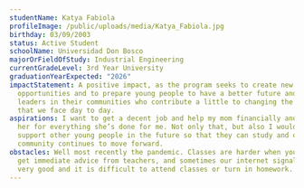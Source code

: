 ```yaml
---
studentName: Katya Fabiola
profileImage: /public/uploads/media/Katya_Fabiola.jpg
birthday: 03/09/2003
status: Active Student
schoolName: Universidad Don Bosco
majorOrFieldOfStudy: Industrial Engineering
currentGradeLevel: 3rd Year University
graduationYearExpected: "2026"
impactStatement: A positive impact, as the program seeks to create new
  opportunities and to prepare young people to have a better future and become
  leaders in their communities who contribute a little to changing the reality
  that we face day to day.
aspirations: I want to get a decent job and help my mom financially and repay
  her for everything she’s done for me. Not only that, but also I would like to
  support other young people in the future so that they can study and our
  community continues to move forward.
obstacles: Well most recently the pandemic. Classes are harder when you can’t
  get immediate advice from teachers, and sometimes our internet signal is not
  very good and it is difficult to attend classes or turn in homework.
---
```

